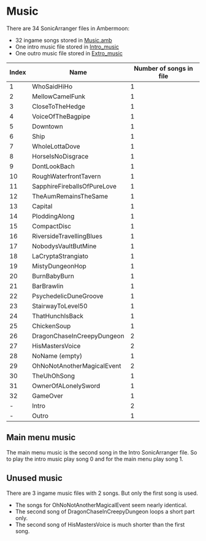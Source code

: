# Music

There are 34 SonicArranger files in Ambermoon:
- 32 ingame songs stored in [Music.amb](Overview.md)
- One intro music file stored in [Intro_music](Overview.md)
- One outro music file stored in [Extro_music](Overview.md)

Index | Name | Number of songs in file
--- | --- | ---
1 | WhoSaidHiHo | 1
2 | MellowCamelFunk | 1
3 | CloseToTheHedge | 1
4 | VoiceOfTheBagpipe | 1
5 | Downtown | 1
6 | Ship | 1
7 | WholeLottaDove | 1
8 | HorseIsNoDisgrace | 1
9 | DontLookBach | 1
10 | RoughWaterfrontTavern | 1
11 | SapphireFireballsOfPureLove | 1
12 | TheAumRemainsTheSame | 1
13 | Capital | 1
14 | PloddingAlong | 1
15 | CompactDisc | 1
16 | RiversideTravellingBlues | 1
17 | NobodysVaultButMine | 1
18 | LaCryptaStrangiato | 1
19 | MistyDungeonHop | 1
20 | BurnBabyBurn | 1
21 | BarBrawlin | 1
22 | PsychedelicDuneGroove | 1
23 | StairwayToLevel50 | 1
24 | ThatHunchIsBack | 1
25 | ChickenSoup | 1
26 | DragonChaseInCreepyDungeon | 2
27 | HisMastersVoice | 2
28 | NoName (empty) | 1
29 | OhNoNotAnotherMagicalEvent | 2
30 | TheUhOhSong | 1
31 | OwnerOfALonelySword | 1
32 | GameOver | 1
\- | Intro | 2
\- | Outro | 1

## Main menu music

The main menu music is the second song in the Intro SonicArranger file. So to play the intro music play song 0 and for the main menu play song 1.

## Unused music

There are 3 ingame music files with 2 songs. But only the first song is used.
- The songs for OhNoNotAnotherMagicalEvent seem nearly identical.
- The second song of DragonChaseInCreepyDungeon loops a short part only.
- The second song of HisMastersVoice is much shorter than the first song.

